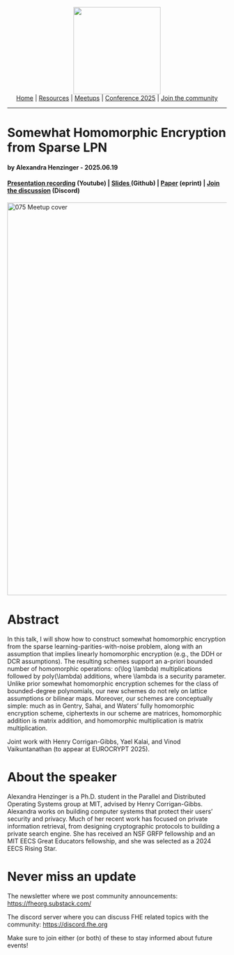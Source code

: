<!-- Main header navigation -->
<p align="center">
  <img width="200" src="https://user-images.githubusercontent.com/5758427/180978488-db825482-5a58-4c7c-9589-c494a6f0be04.png"><br/>
  <a href="https://fhe-org.github.io">Home</a> | <a href="https://fhe-org.github.io/resources">Resources</a> | <a href="https://fhe-org.github.io/meetups/">Meetups</a> | <a href="https://fhe-org.github.io/conferences/conference-2025/">Conference 2025</a> | <a href="https://fhe-org.github.io/community">Join the community</a>
</p>
<hr/>
<!-- /Main header navigation -->

# Somewhat Homomorphic Encryption from Sparse LPN
#### by Alexandra Henzinger - 2025.06.19
#### <a href="https://youtu.be/t9Ov7tPxzF8">Presentation recording</a> (Youtube) | <a href="https://github.com/user-attachments/files/21118094/Simons-SparseLPN-talk.pdf"> Slides </a> (Github) | <a href="https://eprint.iacr.org/2024/1760">Paper</a> (eprint) | <a href="https://discord.fhe.org">Join the discussion</a> (Discord)

<a href="https://lu.ma/opf2g5sj"><img width="900" alt="075 Meetup cover" src="https://github.com/user-attachments/assets/52b89415-e9cf-4c81-b24c-b6aaaf8acf5e" /></a>

# Abstract

In this talk, I will show how to construct somewhat homomorphic encryption from the sparse learning-parities-with-noise problem, along with an assumption that implies linearly homomorphic encryption (e.g., the DDH or DCR assumptions). The resulting schemes support an a-priori bounded number of homomorphic operations: o(\log \lambda) multiplications followed by poly(\lambda) additions, where \lambda is a security parameter. Unlike prior somewhat homomorphic encryption schemes for the class of bounded-degree polynomials, our new schemes do not rely on lattice assumptions or bilinear maps. Moreover, our schemes are conceptually simple: much as in Gentry, Sahai, and Waters’ fully homomorphic encryption scheme, ciphertexts in our scheme are matrices, homomorphic addition is matrix addition, and homomorphic multiplication is matrix multiplication.

Joint work with Henry Corrigan-Gibbs, Yael Kalai, and Vinod Vaikuntanathan (to appear at EUROCRYPT 2025).

# About the speaker

Alexandra Henzinger is a Ph.D. student in the Parallel and Distributed Operating Systems group at MIT, advised by Henry Corrigan-Gibbs. Alexandra works on building computer systems that protect their users’ security and privacy. Much of her recent work has focused on private information retrieval, from designing cryptographic protocols to building a private search engine. She has received an NSF GRFP fellowship and an MIT EECS Great Educators fellowship, and she was selected as a 2024 EECS Rising Star. 

# Never miss an update

The newsletter where we post community announcements: https://fheorg.substack.com/

The discord server where you can discuss FHE related topics with the community: https://discord.fhe.org

Make sure to join either (or both) of these to stay informed about future events!
